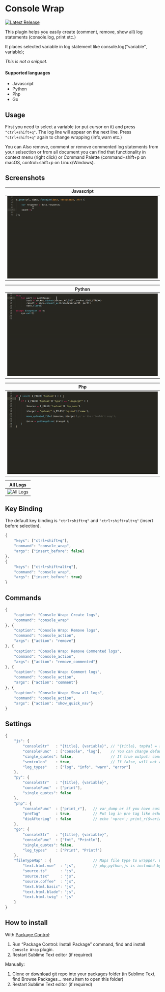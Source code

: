 Console Wrap
================
[![Latest Release](https://img.shields.io/github/tag/CodeByZach/sublime_console_wrap.svg?label=version)](https://github.com/CodeByZach/sublime_console_wrap/releases)

<!-- <p>
	<img src="https://img.shields.io/github/release/unknownuser88/consolewrap.svg" alt="Release version">
	<img src="https://img.shields.io/badge/stability-stable-brightgreen.svg" alt="Stability: Stable">
	<img src="https://img.shields.io/packagecontrol/dt/Console%20Wrap.svg" alt="Package Control">
	<img src="https://img.shields.io/badge/license-MIT-brightgreen.svg" alt="License: MIT">
</p> -->

This plugin helps you easily create (comment, remove, show all) log statements (console.log, print etc.)

It places selected variable in log statement like console.log("variable", variable);

*This is not a snippet.*

#### Supported languages

* Javascript
* Python
* Php
* Go

## Usage

First you need to select a variable (or put cursor on it) and press `"ctrl+shift+q"`. The log line will appear on the next line. Press `"ctrl+shift+q"` again to change wrapping (info,warn etc.)

You can Also remove, comment or remove commented log statements from your selsection or from all document
you can find that functionality in context menu (right click) or Command Palette (command+shift+p on macOS, control+shift+p on Linux/Windows).


## Screenshots

| Javascript |
| ---------- |
| ![Javascript](docs/js.gif) |

| Python |
| ------ |
| ![Python](docs/py.gif) |

| Php |
| --- |
| ![Php](docs/php.gif) |

| All Logs |
| -------- |
| ![All Logs](docs/list.gif) |


## Key Binding

The default key binding is `"ctrl+shift+q"` and `"ctrl+shift+alt+q"` (insert before selection).

```javascript
{
	"keys": ["ctrl+shift+q"],
	"command": "console_wrap",
	"args": {"insert_before": false}
},
{
	"keys": ["ctrl+shift+alt+q"],
	"command": "console_wrap",
	"args": {"insert_before": true}
}
```

## Commands

```javascript
{
	"caption": "Console Wrap: Create logs",
	"command": "console_wrap"
}, {
	"caption": "Console Wrap: Remove logs",
	"command": "console_action",
	"args": {"action": "remove"}
}, {
	"caption": "Console Wrap: Remove Commented logs",
	"command": "console_action",
	"args": {"action": "remove_commented"}
}, {
	"caption": "Console Wrap: Comment logs",
	"command": "console_action",
	"args": {"action": "comment"}
}, {
	"caption": "Console Wrap: Show all logs",
	"command": "console_action",
	"args": {"action": "show_quick_nav"}
}
```

## Settings

```javascript
{
	"js": {
		"consoleStr"   : "{title}, {variable}", // "{title}, tmpVal = {variable}" to assigne value to temporary parameter output: console.log('title', tmpVal = variable);
		"consoleFunc"  : ["console", "log"],    // You can change default log statement for example ["logger", "info"] output: logger.info('title', variable);
		"single_quotes": false,                 // If true output: console.log('title', variable);
		"semicolon"    : true,                  // If false, will not add semicolon at end of line
		"log_types"    : ["log", "info", "warn", "error"]
	},
	"py": {
		"consoleStr"   : "{title}, {variable}",
		"consoleFunc"  : ["print"],
		"single_quotes": false
	},
	"php": {
		"consoleFunc"  : ["print_r"],   // var_dump or if you have custom logger ["$logger", "debug"] output: $logger->debug($variable);
		"preTag"       : true,          // Put log in pre tag like echo '<pre>'; print_r($variable); echo '</pre>';
		"dieAfterLog"  : false          // echo '<pre>'; print_r($variable); echo '</pre>'; die();
	},
    "go": {
        "consoleStr"   : "{title}, {variable}",
        "consoleFunc"  : ["fmt", "Println"],
        "single_quotes": false,
        "log_types"    : ["Print", "Printf"]
    },
	"fileTypeMap" : {                   // Maps file type to wrapper. For example "text.html.vue": "js" means use js wrapper in vue js files
		"text.html.vue"  : "js",        // php,python,js is included by dafault ("embedding.php": "php", "source.js": "js", "source.python": "py")
		"source.ts"      : "js",
		"source.tsx"     : "js",
		"source.coffee"  : "js",
		"text.html.basic": "js",
		"text.html.blade": "js",
		"text.html.twig" : "js"
	}
}

```

## How to install

With [Package Control](https://packagecontrol.io/packages/Console%20Wrap):

1. Run “Package Control: Install Package” command, find and install `Console Wrap` plugin.
2. Restart Sublime Text editor (if required)

Manually:

1. Clone or [download](https://github.com/CodeByZach/sublime_console_wrap/archive/master.zip) git repo into your packages folder (in Sublime Text, find Browse Packages... menu item to open this folder)
2. Restart Sublime Text editor (if required)
